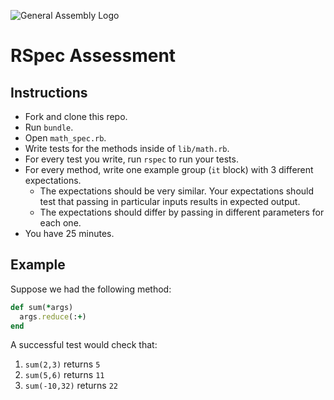 ![General Assembly Logo](http://i.imgur.com/ke8USTq.png)

# RSpec Assessment

## Instructions
* Fork and clone this repo.
* Run `bundle`.
* Open `math_spec.rb`.
* Write tests for the methods inside of `lib/math.rb`.
* For every test you write, run `rspec` to run your tests.
* For every method, write one example group (`it` block) with 3 different expectations. 
  * The expectations should be very similar. Your expectations should test that passing in particular inputs results in expected output.
  * The expectations should differ by passing in different parameters for each one.
* You have 25 minutes.

## Example

Suppose we had the following method:

```ruby
def sum(*args)
  args.reduce(:+)
end
```
A successful test would check that:

1. `sum(2,3)` returns `5`
1. `sum(5,6)` returns `11`
1. `sum(-10,32)` returns `22`

